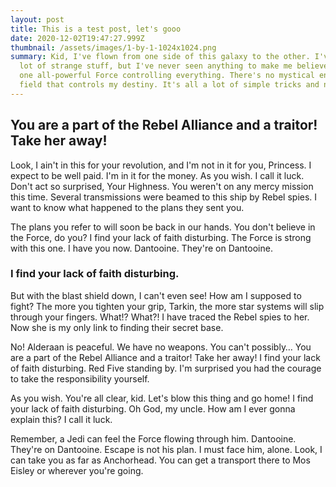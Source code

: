 ```yaml
---
layout: post
title: This is a test post, let's gooo
date: 2020-12-02T19:47:27.999Z
thumbnail: /assets/images/1-by-1-1024x1024.png
summary: Kid, I've flown from one side of this galaxy to the other. I've seen a
  lot of strange stuff, but I've never seen anything to make me believe there's
  one all-powerful Force controlling everything. There's no mystical energy
  field that controls my destiny. It's all a lot of simple tricks and nonsense.
---
```

## You are a part of the Rebel Alliance and a traitor! Take her away!

Look, I ain't in this for your revolution, and I'm not in it for you, Princess. I expect to be well paid. I'm in it for the money. As you wish. I call it luck. Don't act so surprised, Your Highness. You weren't on any mercy mission this time. Several transmissions were beamed to this ship by Rebel spies. I want to know what happened to the plans they sent you.

The plans you refer to will soon be back in our hands. You don't believe in the Force, do you? I find your lack of faith disturbing. The Force is strong with this one. I have you now. Dantooine. They're on Dantooine.

### I find your lack of faith disturbing.

But with the blast shield down, I can't even see! How am I supposed to fight? The more you tighten your grip, Tarkin, the more star systems will slip through your fingers. What!? What?! I have traced the Rebel spies to her. Now she is my only link to finding their secret base.

No! Alderaan is peaceful. We have no weapons. You can't possibly… You are a part of the Rebel Alliance and a traitor! Take her away! I find your lack of faith disturbing. Red Five standing by. I'm surprised you had the courage to take the responsibility yourself.

As you wish. You're all clear, kid. Let's blow this thing and go home! I find your lack of faith disturbing. Oh God, my uncle. How am I ever gonna explain this? I call it luck.

Remember, a Jedi can feel the Force flowing through him. Dantooine. They're on Dantooine. Escape is not his plan. I must face him, alone. Look, I can take you as far as Anchorhead. You can get a transport there to Mos Eisley or wherever you're going.